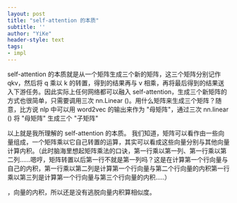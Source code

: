 ```yaml
---
layout: post
title: "self-attention 的本质"
subtitle: ''
author: "YiKe"
header-style: text
tags:
- impl
---
```



self-attention 的本质就是从一个矩阵生成三个新的矩阵，这三个矩阵分别记作 qkv，然后将 q 乘以 k 的转置，得到的结果再与 v 相乘，再将最后得到的结果送入下游任务。因此实际上任何网络都可以融入 self-attention，生成三个新矩阵的方式也很简单，只需要调用三次 nn.Linear ()。用什么矩阵来生成三个矩阵？随意，比方说 nlp 中可以用 word2vec 的输出来作为 "母矩阵"，通过三次 nn.linear () 将 "母矩阵" 生成三个 "子矩阵"

以上就是我所理解的 self-attention 的本质。
我们知道，矩阵可以看作由一些向量组成，一个矩阵乘以它自己转置的运算，其实可以看成这些向量分别与其他向量计算内积。（此时脑海里想起矩阵乘法的口诀，第一行乘以第一列、第一行乘以第二列......嗯哼，矩阵转置以后第一行不就是第一列吗？这是在计算第一个行向量与自己的内积，第一行乘以第二列是计算第一个行向量与第二个行向量的内积第一行乘以第三列是计算第一个行向量与第三个行向量的内积.....）

，向量的内积，所以还是没有逃脱向量内积算相似度。